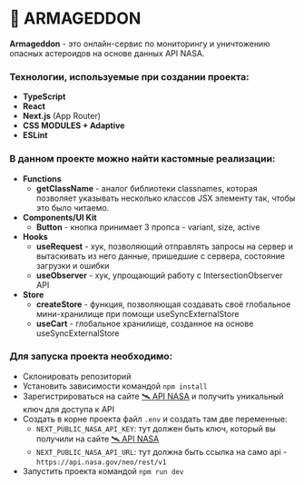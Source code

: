 # 🌠 ARMAGEDDON

**Armageddon** - это  онлайн-сервис по мониторингу и уничтожению опасных астероидов на основе данных API NASA.

### Технологии, используемые при создании проекта:
+ **TypeScript**
+ **React**
+ **Next.js** (App Router)
+ **CSS MODULES + Adaptive**
+ **ESLint**

### В данном проекте можно найти кастомные реализации:
+ **Functions**
  + **getClassName** - аналог библиотеки classnames, которая позволяет указывать несколько классов JSX элементу так, чтобы это было читаемо.
+ **Components/UI Kit**
  + **Button** - кнопка принимает 3 пропса - variant, size, active
+ **Hooks**
  + **useRequest** - хук, позволяющий отправлять запросы на сервер и вытаскивать из него данные, пришедшие с сервера, состояние загрузки и ошибки
  + **useObserver** - хук, упрощающий работу с IntersectionObserver API
+ **Store**
  + **createStore** - функция, позволяющая создавать своё глобальное мини-хранилище при помощи useSyncExternalStore
  + **useCart** - глобальное хранилище, созданное на основе useSyncExternalStore

### Для запуска проекта необходимо:
+ Склонировать репозиторий
+ Установить зависимости командой `npm install`
+ Зарегистрироваться на сайте [🛰 API NASA](https://api.nasa.gov/) и получить уникальный ключ для доступа к API
+ Создать в корне проекта файл `.env` и создать там две переменные:
  + `NEXT_PUBLIC_NASA_API_KEY`: тут должен быть ключ, который вы получили на сайте [🛰 API NASA](https://api.nasa.gov/)
  + `NEXT_PUBLIC_NASA_API_URL`: тут должна быть ссылка на само api - `https://api.nasa.gov/neo/rest/v1`
+ Запустить проекта командой `npm run dev`
